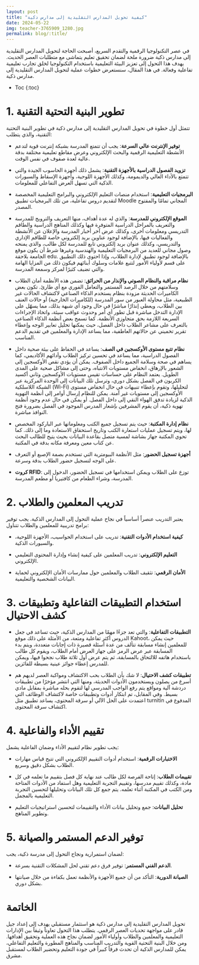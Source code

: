 ```yaml
---
layout: post
title: "كيفية تحويل المدارس التقليدية إلى مدارس ذكية"
date: 2024-05-22
img: teacher-3765909_1280.jpg
permalink: blog/:title/
---
```



في عصر التكنولوجيا الرقمية والتقدم السريع، أصبحت الحاجة لتحويل المدارس التقليدية إلى مدارس ذكية ضرورة ملحة لضمان تحقيق تعليم يتماشى مع متطلبات العصر الحديث. يهدف هذا التحول إلى تعزيز البيئة التعليمية باستخدام التكنولوجيا لخلق تجارب تعليمية تفاعلية وفعالة. في هذا المقال، سنستعرض خطوات عملية لتحويل المدارس التقليدية إلى مدارس ذكية.

* Toc
{:toc}

# 1. تطوير البنية التحتية التقنية

تتمثل أول خطوة في تحويل المدارس التقليدية إلى مدارس ذكية في تطوير البنية التحتية التقنية، والذي يتطلب:

- **توفير الإنترنت عالي السرعة**: يجب أن تتمتع المدرسة بشبكة إنترنت قوية لتدعم الأنشطة التعليمية الرقمية والبحث الإلكتروني وعرض مقاطع تعليمية مختلفة بدقة عالية لعدة صفوف في نفس الوقت.

- **تزويد الفصول الدراسية بالأجهزة التقنية**: يشمل ذلك أجهزة الحاسوب الجيدة والتي تتمتع بالأداء العالي والديمومة، وكذلك الأجهزة اللوحية، وأجهزة الإسقاط والسبورات الذكية التي تسهل العرض التفاعلي للمعلومات.

- **البرمجيات التعليمية**: استخدام منصات التعليم الإلكتروني والبرامج التعليمية المخصصة لتقديم دروس تفاعلية، من تلك البرمجيات تطبيق Moodle المجاني تمامًا والمفتوح المصدر.

- **الموقع الإلكتروني للمدرسة**: والذي له عدة أهداف، منها التعريف والترويج للمدرسة والتعريف بالمراحل الدراسية المتوفرة فيها وكذلك المناهج الدراسية والطاقم التدريسي ومعلومات أخرى، وكذلك عرض آخر أخبار المدرسة والإعلان عن الأنشطة والفعاليات فيها، بالإضافة لوجود عناوين بريد إلكتروني خاصة للطاقم الإداري والتدريسي، وكذلك عنوان بريد إلكتروني تابع للمدرسة لكل طالب، والذي يمنحه وصول مجاني للعديد من البرمجيات التعليمية والهندسية وغيرها شرط أن يكون موقع الجامعة بلاحقة edu. بالإضافة لوجود تطبيق لإدارة الطلاب، وإذا احتوى ذلك التطبيق على قسم لأولياء الأمور لتتبع علامات وسلوك أبنائهم فيكون ذلك من المزايا الهامة والتي تضيف كثيرًا لمركز وسمعة المدرسة.

- **نظام مراقبة والنظام الصوتي والإنذار من الحرائق**: تضمن هذه الأنظمة أمان الطلاب وسلامتهم من خلال الرصد المستمر والتعامل الفوري مع أي طارئ. تكون بعض الكاميرات الحديثة مزودة بنظام يستخدم الذكاء الصناعي لاكتشاف الحالات غير الطبيعية، مثل محاولة العبور من سور المدرسة (للكاميرات الخارجية) أو حالات العنف بين الطلاب، ويعطي إنذارًا مباشرًا في حال وجود أي شبهة بذلك، مما يسهّل على الإدارة التدخل مباشرة قبل تطور أي أمر وحدوث عواقب سيئة، واتخاذ الإجراءات السريعة اللازمة بحق متجاوزي الأنظمة. كما تسمح بعض أنظمة الذكاء الصناعي بالتعرف على مشاعر الطلاب داخل الفصل، حيث يمكنها تحليل تعابير الوجه وإعطاء تقرير تخميني عن حالاتهم العاطفية، مما يساعد الإدارة والمعلمين في تقديم الدعم المناسب.
   

- **نظام تتبع مستوى الأوكسجين في الصف**: يساعد في الحفاظ على بيئة صحية داخل الفصول الدراسية، مما يساعد في تحسين تركيز الطلاب وأدائهم الأكاديمي، كما يساهم في صحة وسلامة الجميع داخل الصفوف. يمكن أن يؤدي نقص الأوكسجين إلى الشعور بالإرهاق، انخفاض مستويات الانتباه، وحتى إلى مشاكل صحية على المدى الطويل. يعتمد النظام على حساسات تقيس مستويات الأوكسجين وثاني أكسيد الكربون في الفصل بشكل دوري، وترسل تلك البيانات إلى الوحدة المركزية عبر  الشبكة اللاسلكية (Wi-Fi) لتحليلها، وتقوم بإعطاء تنبيهات في حال انخفاض مستوى الأوكسجين إلى مستويات غير آمنة. يمكن للنظام إرسال أوامر إلى أنظمة التهوية الذكية لزيادة تدفق الهواء النقي إلى داخل الفصل. أو يمكن في حال عدم وجود أنظمة تهوية ذكية، أن يقوم المشرفين بإشعار المدرس الموجود في الفصل بضرورة فتح النوافذ مباشرة.

- **نظام إدارة المكتبة**: حيث يتم تسجيل جميع الكتب ومعلوماتها عبر الباركود المخصص لها، ويتم تسجيل عمليات استعارة الكتب وتاريخ استحقاق الاستعادة وما إلى ذلك. كما تحوي المكتبة جهاز بشاشة لمسية متصل بقاعدة البيانات بحيث يتيح للطالب البحث عن كتاب معين ومعرفة مكانه بدقة في المكتبة.

- **أجهزة تسجيل الحضور**: مثل الأنظمة البيومترية التي تستخدم بصمة الإصبع أو التعرف على الوجه لتسجيل حضور الطلاب بدقة وسرعة.

- **كروت RFID**: توزع على الطلاب ويمكن استخدامها في تسجيل الحضور، الدخول إلى المدرسة، وشراء الطعام من كافتيريا أو مطعم المدرسة.


# 2. تدريب المعلمين والطلاب

يعتبر التدريب عنصراً أساسياً في نجاح عملية التحول إلى المدارس الذكية. يجب توفير برامج تدريبية للمعلمين والطلاب تتناول:

- **كيفية استخدام الأدوات التقنية**: تدريب على استخدام الحواسيب، الأجهزة اللوحية، والسبورات الذكية.

- **التعليم الإلكتروني**: تدريب المعلمين على كيفية إنشاء وإدارة المحتوى التعليمي الإلكتروني.

- **الأمان الرقمي**: تثقيف الطلاب والمعلمين حول ممارسات الأمان الإلكتروني لحماية البيانات الشخصية والتعليمية.

# 3. استخدام التطبيقات التفاعلية وتطبيقات كشف الاحتيال

- **التطبيقات التفاعلية**: والتي تعد جزءًا مهمًا من المدارس الذكية، حيث تساعد في جعل الدروس أكثر تفاعلية ومتعة، من الأمثلة على ذلك موقع Kahoot، حيث يمكن للمعلمين إنشاء مسابقة تتألف من عدة أسئلة قصيرة ذات إجابات متعددة، ويتم بدء المسابقة عبر عرض الرمز على جهاز العرض أمام الطلاب، ويقوم كل طالب باستخدام هاتفه للالتحاق بالمسابقة، ثم يتم عرض أول ثلاثة طلاب نجحوا فيها، ويمكن للمدرس إعطاء جوائز عينية بسيطة للفائزين.


- **تطبيقات كشف الاحتيال**: لا شك بأن الطلاب بحب الاكتشاف ومواكبة العصر لديهم هم أسرع من يصلون ويستخدمون الأدوات الحديثة، ومنها التي انتشر مؤخرًا من تطبيقات دردشة آلية ومواقع يتم رفع الواجب المدرسي لها لتقوم بحله مباشرة بمقابل مادي بسيط. وفي المقابل، تم ابتكار أدوات وتطبيقات خاصة لاكتشاف الوظائف التي اعتمدت على الحل الآلي أو سرقة المحتوى، يساعد تطبيق مثل turnitin المدفوع في اكتشاف سرقة المحتوى.


# 4. تقييم الأداء والفاعلية

يجب تطوير نظام لتقييم الأداء وضمان الفاعلية يشمل:

- **الاختبارات الرقمية**: استخدام أدوات التقييم الإلكتروني التي تتيح قياس مهارات الطلاب بشكل دقيق وسريع.

- **تقييمات الطلاب**: إتاحة الفرصة لكل طالب عند نهاية كل فصل بتقييم ما تعلمه في كل مادة، وكذلك تقييم مدرسها، وتقييم التجربة التعليمية وهل استفاد من الأدوات المتاحة ومن الكتب في المكتبة أثناء تعلمه. يتم جمع كل تلك البيانات وتحليلها لتحسين التجربة التعليمية بالمجمل.

- **تحليل البيانات**: جمع وتحليل بيانات الأداء والتقييمات لتحسين استراتيجيات التعليم وتطوير المناهج.

# 5. توفير الدعم المستمر والصيانة

لضمان استمرارية ونجاح التحول إلى مدرسة ذكية، يجب:

- **الدعم الفني المستمر**: توفير فرق دعم تقني لحل المشكلات التقنية بسرعة.

- **الصيانة الدورية**: التأكد من أن جميع الأجهزة والأنظمة تعمل بكفاءة من خلال صيانتها بشكل دوري.

# الخاتمة

تحويل المدارس التقليدية إلى مدارس ذكية هو استثمار مستقبلي يهدف إلى إعداد جيل قادر على مواجهة تحديات العصر الرقمي. يتطلب هذا التحول تعاوناً وثيقاً بين الإدارات التعليمية والمعلمين والطلاب وأولياء الأمور لضمان نجاح هذه العملية وتحقيق أهدافها. ومن خلال البنية التحتية القوية والتدريب المناسب والمناهج المطورة والتعليم التفاعلي، يمكن للمدارس الذكية أن تحدث فرقاً كبيراً في جودة التعليم وتحضير الطلاب لمستقبل مشرق.
